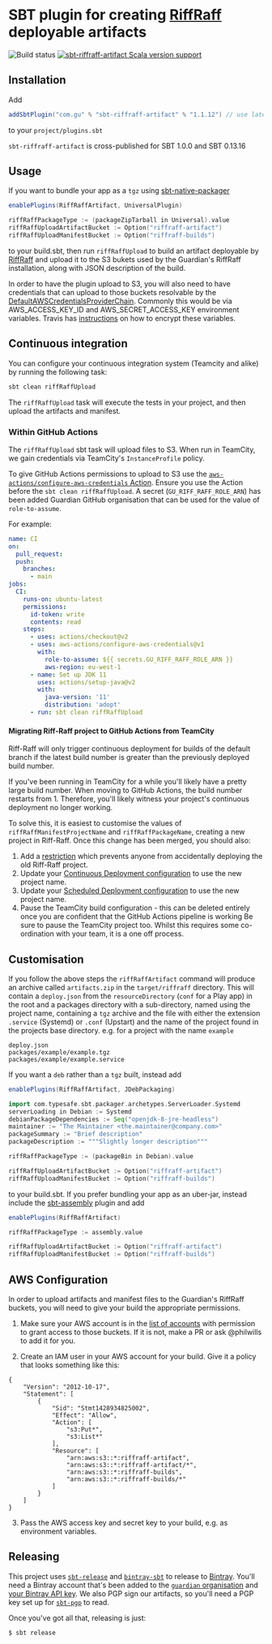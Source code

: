 # SBT plugin for creating [RiffRaff](https://github.com/guardian/deploy) deployable artifacts

![Build status](https://github.com/guardian/sbt-riffraff-artifact/actions/workflows/ci.yml/badge.svg?branch=main)
[![sbt-riffraff-artifact Scala version support](https://index.scala-lang.org/guardian/sbt-riffraff-artifact/sbt-riffraff-artifact/latest-by-scala-version.svg?targetType=Sbt)](https://index.scala-lang.org/guardian/sbt-riffraff-artifact/sbt-riffraff-artifact)

## Installation

Add
```scala
addSbtPlugin("com.gu" % "sbt-riffraff-artifact" % "1.1.12") // use latest version from above
```

to your `project/plugins.sbt`

`sbt-riffraff-artifact` is cross-published for SBT 1.0.0 and SBT 0.13.16

## Usage

If you want to bundle your app as a `tgz` using 
[sbt-native-packager](https://github.com/sbt/sbt-native-packager) 

```scala
enablePlugins(RiffRaffArtifact, UniversalPlugin)

riffRaffPackageType := (packageZipTarball in Universal).value
riffRaffUploadArtifactBucket := Option("riffraff-artifact")
riffRaffUploadManifestBucket := Option("riffraff-builds")
```

to your build.sbt, then run `riffRaffUpload` to build an artifact deployable by
[RiffRaff](https://github.com/guardian/deploy) and upload it to the S3 bukets used
by the Guardian's RiffRaff installation, along with JSON description of the build. 

In order to have the plugin upload to S3, you will also need to have credentials that
can upload to those buckets resolvable by the [DefaultAWSCredentialsProviderChain](http://docs.aws.amazon.com/AWSJavaSDK/latest/javadoc/com/amazonaws/auth/DefaultAWSCredentialsProviderChain.html). Commonly this would be via AWS_ACCESS_KEY_ID and 
AWS_SECRET_ACCESS_KEY environment variables. Travis has [instructions](http://docs.travis-ci.com/user/environment-variables/#Encrypting-Variables-Using-a-Public-Key) 
on how to encrypt these variables.


## Continuous integration

You can configure your continuous integration system (Teamcity and alike) by running the following task:
```scala
sbt clean riffRaffUpload
```

The `riffRaffUpload` task will execute the tests in your project, and then upload the artifacts and manifest.

### Within GitHub Actions

The `riffRaffUpload` sbt task will upload files to S3. When run in TeamCity, we gain credentials via TeamCity's `InstanceProfile` policy.

To give GitHub Actions permissions to upload to S3 use the [`aws-actions/configure-aws-credentials` Action](https://github.com/aws-actions/configure-aws-credentials).
Ensure you use the Action before the `sbt clean riffRaffUpload`.
A secret (`GU_RIFF_RAFF_ROLE_ARN`) has been added Guardian GitHub organisation that can be used for the value of `role-to-assume`.

For example:
```yaml
name: CI
on:
  pull_request:
  push:
    branches:
      - main
jobs:
  CI:
    runs-on: ubuntu-latest
    permissions:
      id-token: write
      contents: read
    steps:
      - uses: actions/checkout@v2
      - uses: aws-actions/configure-aws-credentials@v1
        with:
          role-to-assume: ${{ secrets.GU_RIFF_RAFF_ROLE_ARN }}
          aws-region: eu-west-1
      - name: Set up JDK 11
        uses: actions/setup-java@v2
        with:
          java-version: '11'
          distribution: 'adopt'
      - run: sbt clean riffRaffUpload
```

#### Migrating Riff-Raff project to GitHub Actions from TeamCity
Riff-Raff will only trigger continuous deployment for builds of the default branch if the latest build number is greater than the previously deployed build number.

If you've been running in TeamCity for a while you'll likely have a pretty large build number.
When moving to GitHub Actions, the build number restarts from 1.
Therefore, you'll likely witness your project's continuous deployment no longer working.

To solve this, it is easiest to customise the values of `riffRaffManifestProjectName` and `riffRaffPackageName`, creating a new project in Riff-Raff. Once this change has been merged, you should also:

 1. Add a [restriction](https://riffraff.gutools.co.uk/deployment/restrictions/new) which prevents anyone from accidentally deploying the old Riff-Raff project.
 2. Update your [Continuous Deployment configuration](https://riffraff.gutools.co.uk/deployment/continuous) to use the new project name. 
 3. Update your [Scheduled Deployment configuration](https://riffraff.gutools.co.uk/deployment/schedule) to use the new project name.
 4. Pause the TeamCity build configuration - this can be deleted entirely once you are confident that the GitHub Actions pipeline is working
Be sure to pause the TeamCity project too.
Whilst this requires some co-ordination with your team, it is a one off process.

## Customisation

If you follow the above steps the `riffRaffArtifact` command will produce an archive called `artifacts.zip` in the 
`target/riffraff` directory. This will contain a `deploy.json` from the `resourceDirectory` (`conf` for a Play app) in 
the root and a packages directory with a sub-directory, named using the project name, containing a `tgz` archive and 
the file with either the extension `.service` (Systemd) or `.conf` (Upstart) and the name of the project found in the projects base 
directory. e.g. for a project with the name `example`

```
deploy.json
packages/example/example.tgz
packages/example/example.service
```

If you want a `deb` rather than a `tgz` built, instead add
```scala
enablePlugins(RiffRaffArtifact, JDebPackaging)

import com.typesafe.sbt.packager.archetypes.ServerLoader.Systemd
serverLoading in Debian := Systemd
debianPackageDependencies := Seq("openjdk-8-jre-headless")
maintainer := "The Maintainer <the.maintainer@company.com>"
packageSummary := "Brief description"
packageDescription := """Slightly longer description"""

riffRaffPackageType := (packageBin in Debian).value

riffRaffUploadArtifactBucket := Option("riffraff-artifact")
riffRaffUploadManifestBucket := Option("riffraff-builds")
```
to your build.sbt. If you prefer bundling your app as an uber-jar, instead include the 
[sbt-assembly](https://github.com/sbt/sbt-assembly) plugin and add

```scala
enablePlugins(RiffRaffArtifact)

riffRaffPackageType := assembly.value

riffRaffUploadArtifactBucket := Option("riffraff-artifact")
riffRaffUploadManifestBucket := Option("riffraff-builds")
```

## AWS Configuration

In order to upload artifacts and manifest files to the Guardian's RiffRaff buckets, you will need to give your build the appropriate permissions.

1. Make sure your AWS account is in the [list of accounts](https://github.com/guardian/deploy-tools-platform/blob/main/cloudformation/riffraff-buckets.template.yaml) with permission to grant access to those buckets. If it is not, make a PR or ask @philwills to add it for you.

2. Create an IAM user in your AWS account for your build. Give it a policy that looks something like this:

```
{
    "Version": "2012-10-17",
    "Statement": [
        {
            "Sid": "Stmt1428934825002",
            "Effect": "Allow",
            "Action": [
                "s3:Put*",
                "s3:List*"
            ],
            "Resource": [
                "arn:aws:s3::*:riffraff-artifact",
                "arn:aws:s3::*:riffraff-artifact/*",
                "arn:aws:s3::*:riffraff-builds",
                "arn:aws:s3::*:riffraff-builds/*"
            ]
        }
    ]
}
```

3. Pass the AWS access key and secret key to your build, e.g. as environment variables.

## Releasing

This project uses [`sbt-release`](https://github.com/sbt/sbt-release) and [`bintray-sbt`](https://github.com/softprops/bintray-sbt)
to release to [Bintray](https://bintray.com/guardian/sbt-plugins/sbt-riffraff-artifact). You'll need a Bintray account that's been added to the
[`guardian` organisation](https://bintray.com/guardian/) and [your Bintray API key](https://bintray.com/profile/edit).
We also PGP sign our artifacts, so you'll need a PGP key set up for [`sbt-pgp`](http://www.scala-sbt.org/sbt-pgp/) to read.

Once you've got all that, releasing is just:

```
$ sbt release
```

